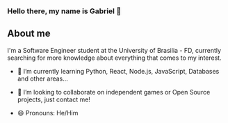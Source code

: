 ### Hello there, my name is Gabriel 👋

## About me

I'm a Software Engineer student at the University of Brasilia - FD, currently searching for more knowledge about everything that comes to my interest.

- 🌱 I’m currently learning Python, React, Node.js, JavaScript, Databases and other areas...
- 👯 I’m looking to collaborate on independent games or Open Source projects, just contact me!
 
- 😄 Pronouns: He/Him

